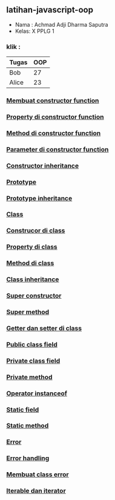 ## latihan-javascript-oop

- Nama : Achmad Adji Dharma Saputra
- Kelas: X PPLG 1

### klik :

| Tugas | OOP |
| ----- | --- |
| Bob   | 27  |
| Alice | 23  |

### [Membuat constructor function](OOP/Membuat%20constructor%20function/)

### [Property di constructor function](OOP/Property%20di%20constructor%20function/)

### [Method di constructor function](OOP/Method%20di%20constructor%20function/)

### [Parameter di constructor function](OOP/Parameter%20di%20constructor%20function/)

### [Constructor inheritance](OOP/Constructor%20inheritance/)

### [Prototype](OOP/Prototype/)

### [Prototype inheritance](OOP/Prototype%20inheritance/)

### [Class](OOP/Class/)

### [Construcor di class]()

### [Property di class]()

### [Method di class]()

### [Class inheritance]()

### [Super constructor]()

### [Super method]()

### [Getter dan setter di class]()

### [Public class field]()

### [Private class field]()

### [Private method]()

### [Operator instanceof]()

### [Static field]()

### [Static method]()

### [Error]()

### [Error handling]()

### [Membuat class error]()

### [Iterable dan iterator]()

### []()